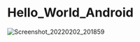 # Hello_World_Android

![Screenshot_20220202_201859](https://user-images.githubusercontent.com/96253943/152265278-5c9fa6b1-89fd-4dee-8419-b60a96bbb845.png)
